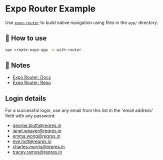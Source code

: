 # Expo Router Example

Use [`expo-router`](https://expo.github.io/router) to build native navigation using files in the `app/` directory.

## 🚀 How to use

```sh
npx create-expo-app -e with-router
```

## 📝 Notes

- [Expo Router: Docs](https://expo.github.io/router)
- [Expo Router: Repo](https://github.com/expo/router)

## Login details

For a successful login, use any email from this list in the 'email address' field with any password:

- <george.bluth@reqres.in>
- <janet.weaver@reqres.in>
- <emma.wong@reqres.in>
- <eve.holt@reqres.in>
- <charles.morris@reqres.in>
- <tracey.ramos@reqres.in>
